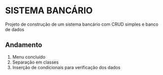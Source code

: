 # SISTEMA BANCÁRIO
Projeto de construção de um sistema bancário com CRUD simples e banco de dados

## Andamento
1. Menu concluído
2. Separação em classes
3. Inserção de condicionais para verificação dos dados